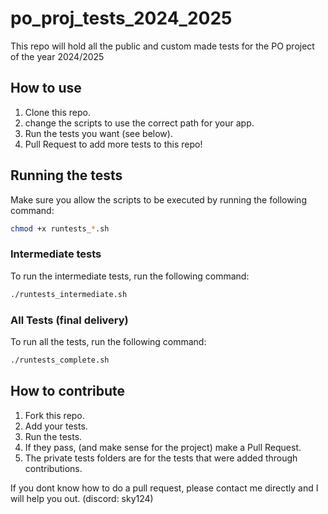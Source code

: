 # po_proj_tests_2024_2025

This repo will hold all the public and custom made tests for the PO project of the year 2024/2025

## How to use

1. Clone this repo.
2. change the scripts to use the correct path for your app.
3. Run the tests you want (see below).
4. Pull Request to add more tests to this repo!

## Running the tests

Make sure you allow the scripts to be executed by running the following command:

```bash
chmod +x runtests_*.sh
```

### Intermediate tests

To run the intermediate tests, run the following command:

```bash
./runtests_intermediate.sh
```

### All Tests (final delivery)

To run all the tests, run the following command:

```bash
./runtests_complete.sh
```

## How to contribute

1. Fork this repo.
2. Add your tests.
3. Run the tests.
4. If they pass, (and make sense for the project) make a Pull Request.
5. The private tests folders are for the tests that were added through contributions.

If you dont know how to do a pull request, please contact me directly and I will help you out. (discord: sky124)
